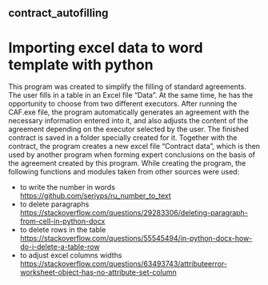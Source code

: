 ## contract_autofilling
# Importing excel data to word template with python

This program was created to simplify the filling of standard agreements.
The user fills in a table in an Excel file “Data”. At the same time, he has the opportunity to choose from two different executors. After running the CAF.exe file, the program automatically generates an agreement with the necessary information entered into it, and also adjusts the content of the agreement depending on the executor selected by the user.
The finished contract is saved in a folder specially created for it. Together with the contract, the program creates a new excel file “Contract data”, which is then used by another program when forming expert conclusions on the basis of the agreement created by this program.
While creating the program, the following functions and modules taken from other sources were used:
- to write the number in words
https://github.com/seriyps/ru_number_to_text
- to delete paragraphs
https://stackoverflow.com/questions/29283306/deleting-paragraph-from-cell-in-python-docx
- to delete rows in the table
https://stackoverflow.com/questions/55545494/in-python-docx-how-do-i-delete-a-table-row
- to adjust excel columns widths
https://stackoverflow.com/questions/63493743/attributeerror-worksheet-object-has-no-attribute-set-column
